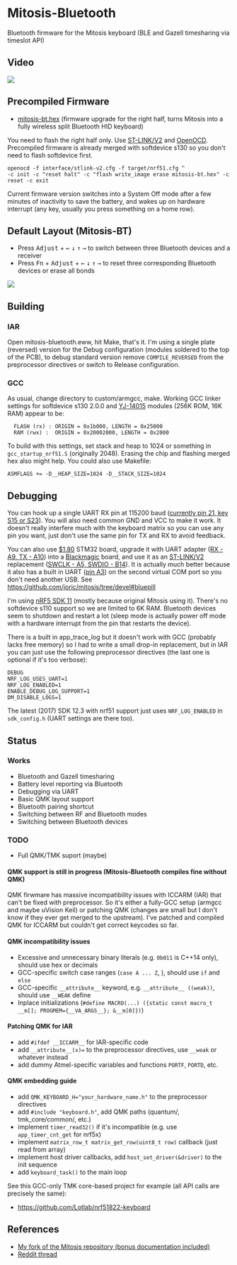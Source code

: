 # Mitosis-Bluetooth

Bluetooth firmware for the Mitosis keyboard (BLE and Gazell timesharing via timeslot API)

## Video

[![](http://img.youtube.com/vi/Qv22OyWb81g/0.jpg)](https://youtu.be/Qv22OyWb81g)

## Precompiled Firmware

* [mitosis-bt.hex] (firmware upgrade for the right half, turns Mitosis into a fully wireless split Bluetooth HID keyboard)

You need to flash the right half only.
Use [ST-LINK/V2] and [OpenOCD].
Precompiled firmware is already merged with softdevice s130 so you don't need to flash softdevice first.

```
openocd -f interface/stlink-v2.cfg -f target/nrf51.cfg ^
-c init -c "reset halt" -c "flash write_image erase mitosis-bt.hex" -c reset -c exit
```

Current firmware version switches into a System Off mode after a few minutes of inactivity to save the battery,
and wakes up on hardware interrupt (any key, usually you press something on a home row).

## Default Layout (Mitosis-BT)

* Press <kbd>Adjust</kbd> + <kbd>←</kbd> <kbd>↓</kbd> <kbd>↑</kbd> <kbd>→</kbd> to switch between three Bluetooth devices and a receiver
* Press <kbd>Fn</kbd> + <kbd>Adjust</kbd> + <kbd>←</kbd> <kbd>↓</kbd> <kbd>↑</kbd> <kbd>→</kbd> to reset three corresponding Bluetooth devices or erase all bonds


[![](https://kle-render.herokuapp.com/api/3f5dd1c848bb9a7a723161ad5e0c8e39?6)](http://www.keyboard-layout-editor.com/#/gists/3f5dd1c848bb9a7a723161ad5e0c8e39)

## Building

### IAR

Open mitosis-bluetooth.eww, hit Make, that's it.
I'm using a single plate (reversed) version for
the Debug configuration (modules soldered to the top of the PCB),
to debug standard version remove `COMPILE_REVERSED` from the preprocessor directives or switch
to Release configuration.

### GCC

As usual, change directory to custom/armgcc, make.
Working GCC linker settings for softdevice s130 2.0.0 and [YJ-14015] modules (256K ROM, 16K RAM) appear to be:
```
  FLASH (rx) : ORIGIN = 0x1b000, LENGTH = 0x25000
  RAM (rwx) :  ORIGIN = 0x20002000, LENGTH = 0x2000
```
To build with this settings, set stack and heap to 1024 or something in `gcc_startup_nrf51.S` (originally 2048).
Erasing the chip and flashing merged hex also might help. You could also use Makefile:

```
ASMFLAGS += -D__HEAP_SIZE=1024 -D__STACK_SIZE=1024
```

## Debugging

You can hook up a single UART RX pin at 115200 baud ([currently pin 21, key S15 or S23](https://i.imgur.com/apx8W8W.png)).
You will also need common GND and VCC to make it work. It doesn't really interfere much with the keyboard matrix so you can use any pin you want,
just don't use the same pin for TX and RX to avoid feedback.

You can also use [$1.80](https://www.aliexpress.com/item//32583160323.html) STM32 board,
upgrade it with UART adapter ([RX - A9, TX - A10](https://i.imgur.com/sLyYM27.jpg))
into a [Blackmagic] board,
and use it as an [ST-LINK/V2] replacement ([SWCLK - A5, SWDIO - B14](https://i.imgur.com/Ikt8yZz.jpg)).
It is actually much better because it also has a built in UART ([pin A3][pinout])
on the second virtual COM port so you don't need another USB.
See https://github.com/joric/mitosis/tree/devel#bluepill

I'm using [nRF5 SDK 11] (mostly because original Mitosis using it).
There's no softdevice s110 support so we are limited to 6K RAM.
Bluetooth devices seem to shutdown and restart a lot (sleep mode is actually power off mode
with a hardware interrupt from the pin that restarts the device).

There is a built in app_trace_log but it doesn't work with GCC (probably lacks free memory)
so I had to write a small drop-in replacement, but in IAR you can just use the following preprocessor
directives (the last one is optional if it's too verbose):

```
DEBUG
NRF_LOG_USES_UART=1
NRF_LOG_ENABLED=1
ENABLE_DEBUG_LOG_SUPPORT=1
DM_DISABLE_LOGS=1
```

The latest (2017) SDK 12.3 with nrf51 support just uses `NRF_LOG_ENABLED` in `sdk_config.h` (UART settings are there too).

## Status

### Works

* Bluetooth and Gazell timesharing
* Battery level reporting via Bluetooth
* Debugging via UART
* Basic QMK layout support
* Bluetooth pairing shortcut
* Switching between RF and Bluetooth modes
* Switching between Bluetooth devices

### TODO

* Full QMK/TMK suport (maybe)

#### QMK support is still in progress (Mitosis-Bluetooth compiles fine without QMK)

QMK firwmare has massive incompatibility issues with ICCARM (IAR) that can't be fixed with preprocessor.
So it's either a fully-GCC setup (armgcc and maybe uVision Keil) or patching QMK
(changes are small but I don't know if they ever get merged to the upstream).
I've patched and compiled QMK for ICCARM but couldn't get correct keycodes so far.

#### QMK incompatibility issues

* Excessive and unnecessary binary literals (e.g. `0b011` is C++14 only), should use hex or decimals
* GCC-specific switch case ranges (`case A ... Z`, ), should use `if` and `else`
* GCC-specific `__attribute__` keyword, e.g. `__attribute__ ((weak))`, should use `__WEAK` define
* Inplace initializations (`#define MACRO(...) ({static const macro_t __m[]; PROGMEM={__VA_ARGS__}; &__m[0]})`)


#### Patching QMK for IAR

* add `#ifdef __ICCARM__` for IAR-specific code
* add `__attribute__(x)=`  to the preprocessor directives, use `__weak` or whatever instead
* add dummy Atmel-specific variables and functions `PORTF`, `PORTD`, etc.

#### QMK embedding guide

* add `QMK_KEYBOARD_H="your_hardware_name.h"` to the preprocessor directives
* add `#include "keyboard.h"`, add QMK paths (quantum/, tmk_core/common/, etc.)
* implement `timer_read32()` if it's incompatible (e.g. use `app_timer_cnt_get` for nrf5x)
* implement `matrix_row_t matrix_get_row(uint8_t row)` callback (just read from array)
* implement host driver callbacks, add `host_set_driver(&driver)` to the init sequence
* add `keyboard_task()` to the main loop

See this GCC-only TMK core-based project for example (all API calls are precisely the same):

* https://github.com/Lotlab/nrf51822-keyboard

## References

* [My fork of the Mitosis repository (bonus documentation included)](https://github.com/joric/mitosis/tree/devel)
* [Reddit thread](https://redd.it/91s4pu)

[mitosis-bt.hex]: https://raw.githubusercontent.com/joric/mitosis/devel/precompiled_iar/mitosis-bt.hex
[ST-LINK/V2]: http://www.ebay.com/itm/331803020521
[OpenOCD]: http://www.freddiechopin.info/en/download/category/10-openocd-dev
[YJ-14015]: https://www.ebay.com/itm/282575577879
[Blackmagic]: https://gojimmypi.blogspot.com/2017/07/BluePill-STM32F103-to-BlackMagic-Probe.html
[nRF5 SDK 11]: https://developer.nordicsemi.com/nRF5_SDK/nRF5_SDK_v11.x.x/nRF5_SDK_11.0.0_89a8197.zip
[pinout]: https://i.imgur.com/apx8W8W.png
[RAM]: https://devzone.nordicsemi.com/b/blog/posts/rom-and-ram-management
